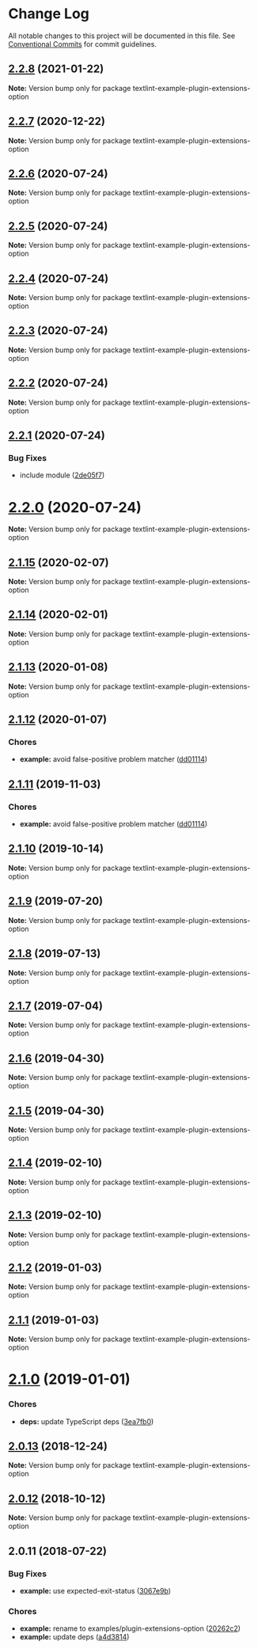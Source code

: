 # Change Log

All notable changes to this project will be documented in this file.
See [Conventional Commits](https://conventionalcommits.org) for commit guidelines.

<a name="2.2.8"></a>
## [2.2.8](https://github.com/textlint/textlint/compare/textlint-example-plugin-extensions-option@2.2.6...textlint-example-plugin-extensions-option@2.2.8) (2021-01-22)

**Note:** Version bump only for package textlint-example-plugin-extensions-option





<a name="2.2.7"></a>
## [2.2.7](https://github.com/textlint/textlint/compare/textlint-example-plugin-extensions-option@2.2.6...textlint-example-plugin-extensions-option@2.2.7) (2020-12-22)

**Note:** Version bump only for package textlint-example-plugin-extensions-option





<a name="2.2.6"></a>
## [2.2.6](https://github.com/textlint/textlint/compare/textlint-example-plugin-extensions-option@2.2.5...textlint-example-plugin-extensions-option@2.2.6) (2020-07-24)

**Note:** Version bump only for package textlint-example-plugin-extensions-option





<a name="2.2.5"></a>
## [2.2.5](https://github.com/textlint/textlint/compare/textlint-example-plugin-extensions-option@2.2.4...textlint-example-plugin-extensions-option@2.2.5) (2020-07-24)

**Note:** Version bump only for package textlint-example-plugin-extensions-option





<a name="2.2.4"></a>
## [2.2.4](https://github.com/textlint/textlint/compare/textlint-example-plugin-extensions-option@2.2.3...textlint-example-plugin-extensions-option@2.2.4) (2020-07-24)

**Note:** Version bump only for package textlint-example-plugin-extensions-option





<a name="2.2.3"></a>
## [2.2.3](https://github.com/textlint/textlint/compare/textlint-example-plugin-extensions-option@2.2.2...textlint-example-plugin-extensions-option@2.2.3) (2020-07-24)

**Note:** Version bump only for package textlint-example-plugin-extensions-option





<a name="2.2.2"></a>
## [2.2.2](https://github.com/textlint/textlint/compare/textlint-example-plugin-extensions-option@2.2.1...textlint-example-plugin-extensions-option@2.2.2) (2020-07-24)

**Note:** Version bump only for package textlint-example-plugin-extensions-option





<a name="2.2.1"></a>
## [2.2.1](https://github.com/textlint/textlint/compare/textlint-example-plugin-extensions-option@2.2.0...textlint-example-plugin-extensions-option@2.2.1) (2020-07-24)


### Bug Fixes

* include module ([2de05f7](https://github.com/textlint/textlint/commit/2de05f7))





<a name="2.2.0"></a>
# [2.2.0](https://github.com/textlint/textlint/compare/textlint-example-plugin-extensions-option@2.1.15...textlint-example-plugin-extensions-option@2.2.0) (2020-07-24)

**Note:** Version bump only for package textlint-example-plugin-extensions-option





<a name="2.1.15"></a>
## [2.1.15](https://github.com/textlint/textlint/compare/textlint-example-plugin-extensions-option@2.1.14...textlint-example-plugin-extensions-option@2.1.15) (2020-02-07)

**Note:** Version bump only for package textlint-example-plugin-extensions-option





<a name="2.1.14"></a>
## [2.1.14](https://github.com/textlint/textlint/compare/textlint-example-plugin-extensions-option@2.1.13...textlint-example-plugin-extensions-option@2.1.14) (2020-02-01)

**Note:** Version bump only for package textlint-example-plugin-extensions-option





<a name="2.1.13"></a>
## [2.1.13](https://github.com/textlint/textlint/compare/textlint-example-plugin-extensions-option@2.1.12...textlint-example-plugin-extensions-option@2.1.13) (2020-01-08)

**Note:** Version bump only for package textlint-example-plugin-extensions-option





<a name="2.1.12"></a>
## [2.1.12](https://github.com/textlint/textlint/compare/textlint-example-plugin-extensions-option@2.1.10...textlint-example-plugin-extensions-option@2.1.12) (2020-01-07)


### Chores

* **example:** avoid false-positive problem matcher ([dd01114](https://github.com/textlint/textlint/commit/dd01114))





<a name="2.1.11"></a>
## [2.1.11](https://github.com/textlint/textlint/compare/textlint-example-plugin-extensions-option@2.1.10...textlint-example-plugin-extensions-option@2.1.11) (2019-11-03)


### Chores

* **example:** avoid false-positive problem matcher ([dd01114](https://github.com/textlint/textlint/commit/dd01114))





<a name="2.1.10"></a>
## [2.1.10](https://github.com/textlint/textlint/compare/textlint-example-plugin-extensions-option@2.1.9...textlint-example-plugin-extensions-option@2.1.10) (2019-10-14)

**Note:** Version bump only for package textlint-example-plugin-extensions-option





<a name="2.1.9"></a>
## [2.1.9](https://github.com/textlint/textlint/compare/textlint-example-plugin-extensions-option@2.1.6...textlint-example-plugin-extensions-option@2.1.9) (2019-07-20)

**Note:** Version bump only for package textlint-example-plugin-extensions-option





<a name="2.1.8"></a>
## [2.1.8](https://github.com/textlint/textlint/compare/textlint-example-plugin-extensions-option@2.1.6...textlint-example-plugin-extensions-option@2.1.8) (2019-07-13)

**Note:** Version bump only for package textlint-example-plugin-extensions-option





<a name="2.1.7"></a>
## [2.1.7](https://github.com/textlint/textlint/compare/textlint-example-plugin-extensions-option@2.1.6...textlint-example-plugin-extensions-option@2.1.7) (2019-07-04)

**Note:** Version bump only for package textlint-example-plugin-extensions-option





<a name="2.1.6"></a>
## [2.1.6](https://github.com/textlint/textlint/compare/textlint-example-plugin-extensions-option@2.1.5...textlint-example-plugin-extensions-option@2.1.6) (2019-04-30)

**Note:** Version bump only for package textlint-example-plugin-extensions-option





<a name="2.1.5"></a>
## [2.1.5](https://github.com/textlint/textlint/compare/textlint-example-plugin-extensions-option@2.1.4...textlint-example-plugin-extensions-option@2.1.5) (2019-04-30)

**Note:** Version bump only for package textlint-example-plugin-extensions-option





<a name="2.1.4"></a>
## [2.1.4](https://github.com/textlint/textlint/compare/textlint-example-plugin-extensions-option@2.1.3...textlint-example-plugin-extensions-option@2.1.4) (2019-02-10)

**Note:** Version bump only for package textlint-example-plugin-extensions-option





<a name="2.1.3"></a>
## [2.1.3](https://github.com/textlint/textlint/compare/textlint-example-plugin-extensions-option@2.1.2...textlint-example-plugin-extensions-option@2.1.3) (2019-02-10)

**Note:** Version bump only for package textlint-example-plugin-extensions-option





<a name="2.1.2"></a>
## [2.1.2](https://github.com/textlint/textlint/compare/textlint-example-plugin-extensions-option@2.1.1...textlint-example-plugin-extensions-option@2.1.2) (2019-01-03)

**Note:** Version bump only for package textlint-example-plugin-extensions-option





<a name="2.1.1"></a>
## [2.1.1](https://github.com/textlint/textlint/compare/textlint-example-plugin-extensions-option@2.1.0...textlint-example-plugin-extensions-option@2.1.1) (2019-01-03)

**Note:** Version bump only for package textlint-example-plugin-extensions-option





<a name="2.1.0"></a>
# [2.1.0](https://github.com/textlint/textlint/compare/textlint-example-plugin-extensions-option@2.0.13...textlint-example-plugin-extensions-option@2.1.0) (2019-01-01)


### Chores

* **deps:** update TypeScript deps ([3ea7fb0](https://github.com/textlint/textlint/commit/3ea7fb0))




<a name="2.0.13"></a>
## [2.0.13](https://github.com/textlint/textlint/compare/textlint-example-plugin-extensions-option@2.0.11...textlint-example-plugin-extensions-option@2.0.13) (2018-12-24)




**Note:** Version bump only for package textlint-example-plugin-extensions-option

<a name="2.0.12"></a>
## [2.0.12](https://github.com/textlint/textlint/compare/textlint-example-plugin-extensions-option@2.0.11...textlint-example-plugin-extensions-option@2.0.12) (2018-10-12)




**Note:** Version bump only for package textlint-example-plugin-extensions-option

<a name="2.0.11"></a>
## 2.0.11 (2018-07-22)


### Bug Fixes

* **example:** use expected-exit-status ([3067e9b](https://github.com/textlint/textlint/commit/3067e9b))


### Chores

* **example:** rename to examples/plugin-extensions-option ([20262c2](https://github.com/textlint/textlint/commit/20262c2))
* **example:** update deps ([a4d3814](https://github.com/textlint/textlint/commit/a4d3814))
